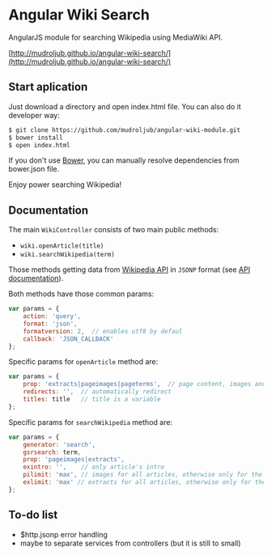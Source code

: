# Angular Wiki Search
AngularJS module for searching Wikipedia using MediaWiki API.

[http://mudroljub.github.io/angular-wiki-search/](http://mudroljub.github.io/angular-wiki-search/)

## Start aplication
Just download a directory and open index.html file. You can also do it developer way:

```sh
$ git clone https://github.com/mudroljub/angular-wiki-module.git
$ bower install
$ open index.html
```

If you don't use [Bower](http://bower.io/), you can manually resolve dependencies from bower.json file.

Enjoy power searching Wikipedia!

## Documentation
The main `WikiController` consists of two main public methods:
- `wiki.openArticle(title)`
- `wiki.searchWikipedia(term)`

Those methods getting data from [Wikipedia API](http://en.wikipedia.org/w/api.php) in `JSONP` format (see [API documentation](https://www.mediawiki.org/wiki/API:Main_page)).

Both methods have those common params:
```js
var params = {
    action: 'query',
    format: 'json',
    formatversion: 2,  // enables utf8 by defaul
    callback: 'JSON_CALLBACK'
};
```

Specific params for `openArticle` method are:

```js
var params = {
    prop: 'extracts|pageimages|pageterms',  // page content, images and synonyms
    redirects: '',  // automatically redirect
    titles: title   // title is a variable
};
```

Specific params for `searchWikipedia` method are:

```js
var params = {
    generator: 'search',
    gsrsearch: term,
    prop: 'pageimages|extracts',
    exintro: '',    // only article's intro
    pilimit: 'max', // images for all articles, otherwise only for the first
    exlimit: 'max' // extracts for all articles, otherwise only for the first
};
```

## To-do list
- $http.jsonp error handling
- maybe to separate services from controllers (but it is still to small)

